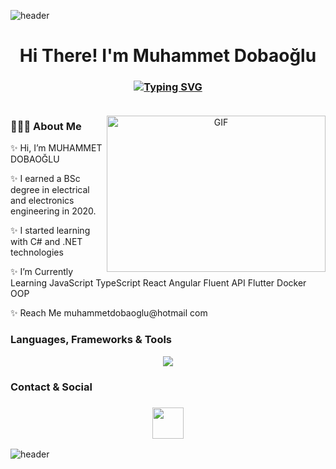 ![header](https://capsule-render.vercel.app/api?type=wave&color=gradient&height=150&section=header)
 <h1 align="center">Hi There! I'm Muhammet Dobaoğlu</h1>
<h3 align="center">
 
[![Typing SVG](https://readme-typing-svg.demolab.com?font=Montserrat&size=30&center=true&color=FF5F1F&multiline=true&width=1200&lines=Software+Developer+-+Electrical+%26+Electronics+Engineer)](https://git.io/typing-svg)
</br></br>

</h3>


<a target="_blank" align="center">
  <img align="right" top="500" height="250" width="350" alt="GIF" src="https://temforce.net/wp-content/uploads/2019/07/WOMAN-ALPHA.gif">
</a>

### 👩🏼‍💻 About Me 
✨ Hi, I’m MUHAMMET DOBAOĞLU

✨ I earned a BSc degree in electrical and electronics engineering in 2020.

✨ I started learning with C# and .NET technologies

✨ I’m Currently Learning JavaScript TypeScript React Angular Fluent API Flutter Docker OOP

✨ Reach Me muhammetdobaoglu@hotmail com

### Languages, Frameworks & Tools

<p align="center">
<a href="https://skillicons.dev">
    <img src="https://skillicons.dev/icons?&theme=light&i=dotnet,cs,js,typescript,jquery,react,html,css,bootstrap,tailwind,materialui,git,github,postgres"/>
    
  </a>
</p>

### Contact & Social
<h3 align="center">
 <a href="https://www.linkedin.com/in/muhammet-dobaoglu">
   <img height=50 src="https://cdn.jsdelivr.net/gh/devicons/devicon/icons/linkedin/linkedin-original.svg"/>
 </a>
 
</h3>

![header](https://capsule-render.vercel.app/api?type=wave&color=gradient&height=150&section=footer)
 
